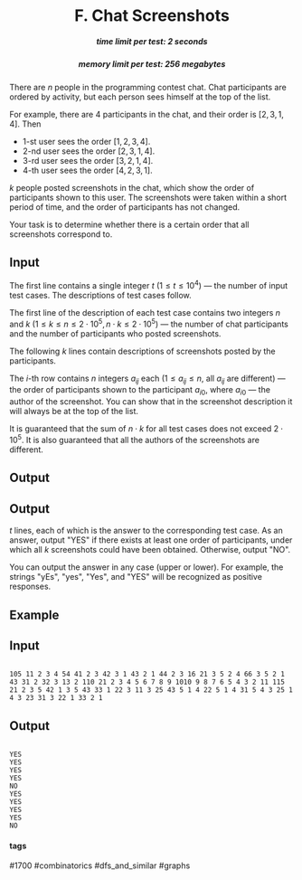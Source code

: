 <h1 style='text-align: center;'> F. Chat Screenshots</h1>

<h5 style='text-align: center;'>time limit per test: 2 seconds</h5>
<h5 style='text-align: center;'>memory limit per test: 256 megabytes</h5>

There are $n$ people in the programming contest chat. Chat participants are ordered by activity, but each person sees himself at the top of the list.

For example, there are $4$ participants in the chat, and their order is $[2, 3, 1, 4]$. Then 

* $1$-st user sees the order $[1, 2, 3, 4]$.
* $2$-nd user sees the order $[2, 3, 1, 4]$.
* $3$-rd user sees the order $[3, 2, 1, 4]$.
* $4$-th user sees the order $[4, 2, 3, 1]$.

$k$ people posted screenshots in the chat, which show the order of participants shown to this user. The screenshots were taken within a short period of time, and the order of participants has not changed. 

Your task is to determine whether there is a certain order that all screenshots correspond to.

## Input

The first line contains a single integer $t$ ($1 \le t \le 10^4$) — the number of input test cases. The descriptions of test cases follow.

The first line of the description of each test case contains two integers $n$ and $k$ ($1 \le k \le n \le 2 \cdot 10^5, n \cdot k \le 2 \cdot 10^5$) — the number of chat participants and the number of participants who posted screenshots.

The following $k$ lines contain descriptions of screenshots posted by the participants.

The $i$-th row contains $n$ integers $a_{ij}$ each ($1 \le a_{ij} \le n$, all $a_{ij}$ are different) — the order of participants shown to the participant $a_{i0}$, where $a_{i0}$ — the author of the screenshot. You can show that in the screenshot description it will always be at the top of the list.

It is guaranteed that the sum of $n \cdot k$ for all test cases does not exceed $2 \cdot 10^5$. It is also guaranteed that all the authors of the screenshots are different.

## Output

## Output

 $t$ lines, each of which is the answer to the corresponding test case. As an answer, output "YES" if there exists at least one order of participants, under which all $k$ screenshots could have been obtained. Otherwise, output "NO".

You can output the answer in any case (upper or lower). For example, the strings "yEs", "yes", "Yes", and "YES" will be recognized as positive responses.

## Example

## Input


```

105 11 2 3 4 54 41 2 3 42 3 1 43 2 1 44 2 3 16 21 3 5 2 4 66 3 5 2 1 43 31 2 32 3 13 2 110 21 2 3 4 5 6 7 8 9 1010 9 8 7 6 5 4 3 2 11 115 21 2 3 5 42 1 3 5 43 33 1 22 3 11 3 25 43 5 1 4 22 5 1 4 31 5 4 3 25 1 4 3 23 31 3 22 1 33 2 1
```
## Output


```

YES
YES
YES
YES
NO
YES
YES
YES
YES
NO

```


#### tags 

#1700 #combinatorics #dfs_and_similar #graphs 